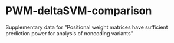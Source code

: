 # PWM-deltaSVM-comparison
Supplementary data for "Positional weight matrices have sufficient prediction power for analysis of noncoding variants"
